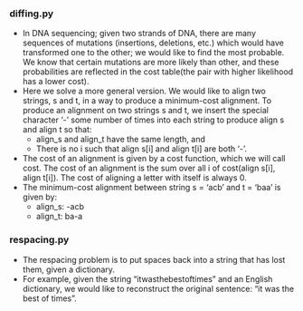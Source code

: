 ### diffing.py
- In DNA sequencing; given two strands of DNA, there are many sequences of mutations (insertions, deletions, etc.) which would have transformed one to the other; we would like to find the most probable. We know that certain mutations are more likely than other, and these probabilities are reflected in the cost table(the pair with higher likelihood has a lower cost).
- Here we solve a more general version. We would like to align two strings, s and t, in a way to produce a minimum-cost alignment. To produce an alignment on two strings s and t, we insert the special character ‘-’ some number of times into each string to produce align s and align t so that:
  - align_s and align_t have the same length, and
  - There is no i such that align s[i] and align t[i] are both ‘-’.
- The cost of an alignment is given by a cost function, which we will call cost. The cost of an alignment is the sum over all i of cost(align s[i], align t[i]). The cost of aligning a letter with itself is always 0.
- The minimum-cost alignment between string s = ‘acb’ and t = ‘baa’ is given by:
  - align_s: -acb 
  - align_t: ba-a


### respacing.py

- The respacing problem is to put spaces back into a string that has lost them, given a dictionary. 
- For example, given the string “itwasthebestoftimes” and an English dictionary, we would like to reconstruct the original sentence: “it was the best of times”.
